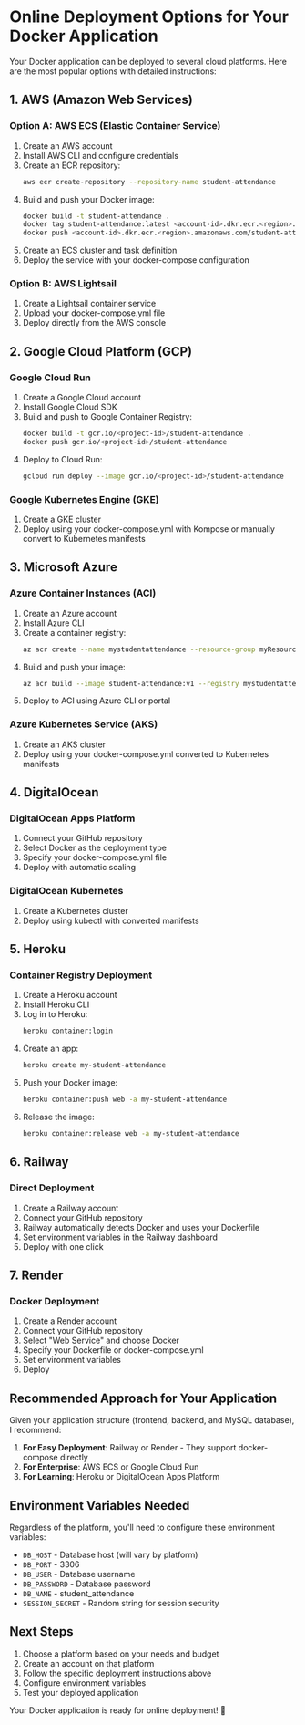 # Online Deployment Options for Your Docker Application

Your Docker application can be deployed to several cloud platforms. Here are the most popular options with detailed instructions:

## 1. AWS (Amazon Web Services)

### Option A: AWS ECS (Elastic Container Service)
1. Create an AWS account
2. Install AWS CLI and configure credentials
3. Create an ECR repository:
   ```bash
   aws ecr create-repository --repository-name student-attendance
   ```
4. Build and push your Docker image:
   ```bash
   docker build -t student-attendance .
   docker tag student-attendance:latest <account-id>.dkr.ecr.<region>.amazonaws.com/student-attendance:latest
   docker push <account-id>.dkr.ecr.<region>.amazonaws.com/student-attendance:latest
   ```
5. Create an ECS cluster and task definition
6. Deploy the service with your docker-compose configuration

### Option B: AWS Lightsail
1. Create a Lightsail container service
2. Upload your docker-compose.yml file
3. Deploy directly from the AWS console

## 2. Google Cloud Platform (GCP)

### Google Cloud Run
1. Create a Google Cloud account
2. Install Google Cloud SDK
3. Build and push to Google Container Registry:
   ```bash
   docker build -t gcr.io/<project-id>/student-attendance .
   docker push gcr.io/<project-id>/student-attendance
   ```
4. Deploy to Cloud Run:
   ```bash
   gcloud run deploy --image gcr.io/<project-id>/student-attendance
   ```

### Google Kubernetes Engine (GKE)
1. Create a GKE cluster
2. Deploy using your docker-compose.yml with Kompose or manually convert to Kubernetes manifests

## 3. Microsoft Azure

### Azure Container Instances (ACI)
1. Create an Azure account
2. Install Azure CLI
3. Create a container registry:
   ```bash
   az acr create --name mystudentattendance --resource-group myResourceGroup --sku Basic
   ```
4. Build and push your image:
   ```bash
   az acr build --image student-attendance:v1 --registry mystudentattendance --file Dockerfile .
   ```
5. Deploy to ACI using Azure CLI or portal

### Azure Kubernetes Service (AKS)
1. Create an AKS cluster
2. Deploy using your docker-compose.yml converted to Kubernetes manifests

## 4. DigitalOcean

### DigitalOcean Apps Platform
1. Connect your GitHub repository
2. Select Docker as the deployment type
3. Specify your docker-compose.yml file
4. Deploy with automatic scaling

### DigitalOcean Kubernetes
1. Create a Kubernetes cluster
2. Deploy using kubectl with converted manifests

## 5. Heroku

### Container Registry Deployment
1. Create a Heroku account
2. Install Heroku CLI
3. Log in to Heroku:
   ```bash
   heroku container:login
   ```
4. Create an app:
   ```bash
   heroku create my-student-attendance
   ```
5. Push your Docker image:
   ```bash
   heroku container:push web -a my-student-attendance
   ```
6. Release the image:
   ```bash
   heroku container:release web -a my-student-attendance
   ```

## 6. Railway

### Direct Deployment
1. Create a Railway account
2. Connect your GitHub repository
3. Railway automatically detects Docker and uses your Dockerfile
4. Set environment variables in the Railway dashboard
5. Deploy with one click

## 7. Render

### Docker Deployment
1. Create a Render account
2. Connect your GitHub repository
3. Select "Web Service" and choose Docker
4. Specify your Dockerfile or docker-compose.yml
5. Set environment variables
6. Deploy

## Recommended Approach for Your Application

Given your application structure (frontend, backend, and MySQL database), I recommend:

1. **For Easy Deployment**: Railway or Render - They support docker-compose directly
2. **For Enterprise**: AWS ECS or Google Cloud Run
3. **For Learning**: Heroku or DigitalOcean Apps Platform

## Environment Variables Needed

Regardless of the platform, you'll need to configure these environment variables:
- `DB_HOST` - Database host (will vary by platform)
- `DB_PORT` - 3306
- `DB_USER` - Database username
- `DB_PASSWORD` - Database password
- `DB_NAME` - student_attendance
- `SESSION_SECRET` - Random string for session security

## Next Steps

1. Choose a platform based on your needs and budget
2. Create an account on that platform
3. Follow the specific deployment instructions above
4. Configure environment variables
5. Test your deployed application

Your Docker application is ready for online deployment! 🚀